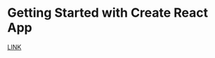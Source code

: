 # Getting Started with Create React App

[LINK]( https://the-digitalacademy.github.io/kerkhood9-react-app/)